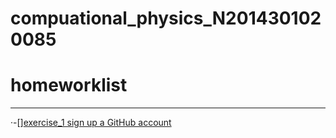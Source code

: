 # compuational_physics_N2014301020085
# homeworklist
***

·-[][exercise_1 sign up a GitHub account](compuational_physics_N2014301020085/exercise_1)
